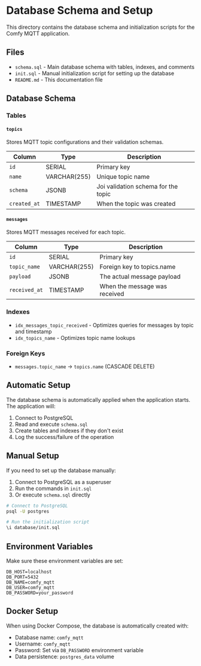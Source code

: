 # Database Schema and Setup

This directory contains the database schema and initialization scripts for the Comfy MQTT application.

## Files

- `schema.sql` - Main database schema with tables, indexes, and comments
- `init.sql` - Manual initialization script for setting up the database
- `README.md` - This documentation file

## Database Schema

### Tables

#### `topics`
Stores MQTT topic configurations and their validation schemas.

| Column | Type | Description |
|--------|------|-------------|
| `id` | SERIAL | Primary key |
| `name` | VARCHAR(255) | Unique topic name |
| `schema` | JSONB | Joi validation schema for the topic |
| `created_at` | TIMESTAMP | When the topic was created |

#### `messages`
Stores MQTT messages received for each topic.

| Column | Type | Description |
|--------|------|-------------|
| `id` | SERIAL | Primary key |
| `topic_name` | VARCHAR(255) | Foreign key to topics.name |
| `payload` | JSONB | The actual message payload |
| `received_at` | TIMESTAMP | When the message was received |

### Indexes

- `idx_messages_topic_received` - Optimizes queries for messages by topic and timestamp
- `idx_topics_name` - Optimizes topic name lookups

### Foreign Keys

- `messages.topic_name` → `topics.name` (CASCADE DELETE)

## Automatic Setup

The database schema is automatically applied when the application starts. The application will:

1. Connect to PostgreSQL
2. Read and execute `schema.sql`
3. Create tables and indexes if they don't exist
4. Log the success/failure of the operation

## Manual Setup

If you need to set up the database manually:

1. Connect to PostgreSQL as a superuser
2. Run the commands in `init.sql`
3. Or execute `schema.sql` directly

```bash
# Connect to PostgreSQL
psql -U postgres

# Run the initialization script
\i database/init.sql
```

## Environment Variables

Make sure these environment variables are set:

```env
DB_HOST=localhost
DB_PORT=5432
DB_NAME=comfy_mqtt
DB_USER=comfy_mqtt
DB_PASSWORD=your_password
```

## Docker Setup

When using Docker Compose, the database is automatically created with:

- Database name: `comfy_mqtt`
- Username: `comfy_mqtt`
- Password: Set via `DB_PASSWORD` environment variable
- Data persistence: `postgres_data` volume 
